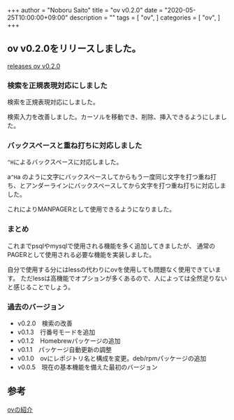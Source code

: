 +++
author = "Noboru Saito"
title = "ov v0.2.0"
date = "2020-05-25T10:00:00+09:00"
description = ""
tags = [
    "ov",
]
categories = [
    "ov",
]
+++

## ov v0.2.0をリリースしました。

[releases ov v0.2.0](https://github.com/noborus/ov/releases/tag/v0.2.0)

### 検索を正規表現対応にしました

検索を正規表現対応にしました。

検索入力を改善しました。カーソルを移動でき、削除、挿入できるようにしました。

### バックスペースと重ね打ちに対応しました

`^H`によるバックスペースに対応しました。

a`^H`a のように文字にバックスペースしてからもう一度同じ文字を打つ重ね打ち、とアンダーラインにバックスペースしてから文字を打つ重ね打ちに対応しました。

これによりMANPAGERとして使用できるようになりました。

### まとめ

これまでpsqlやmysqlで使用される機能を多く追加してきましたが、
通常のPAGERとして使用される必要な機能を実装しました。

自分で使用する分にはlessの代わりにovを使用しても問題なく使用できています。
ただlessは高機能でオプションが多くあるので、人によっては全然足りないと感じることでしょう。

### 過去のバージョン

* v0.2.0　検索の改善
* v0.1.3　行番号モードを追加
* v0.1.2　Homebrewパッケージの追加
* v0.1.1　パッケージ自動更新の調整
* v0.1.0　ovにレポジトリ名と構成を変更。deb/rpmパッケージの追加
* v0.0.5　現在の基本機能を備えた最初のバージョン

## 参考

[ovの紹介](../oviewer)
